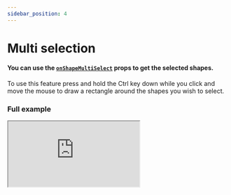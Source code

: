 ```yaml
---
sidebar_position: 4
---
```


# Multi selection

#### You can use the [`onShapeMultiSelect`](/docs/API/annotation-viewer-api#onShapeMultiSelect) props to get the selected shapes.

To use this feature press and hold the Ctrl key down while you click and move the mouse to draw a rectangle around the shapes you wish to select.

### Full example

<iframe 
style={{
    width:"100%", height:"80vh", border:0, borderRadius: 4, overflow:"hidden" }}
 src="https://codesandbox.io/embed/react-mindee-js-multi-selection-feature-tw40v?fontsize=14&hidenavigation=1&theme=dark"  title="react-mindee-js - Canvas + Basic form Example" allow="accelerometer, ambient-light-sensor, camera, encrypted-media, geolocation, gyroscope, hid, microphone, midi, payment, usb, vr, xr-spatial-tracking" sandbox="allow-forms allow-modals allow-popups allow-presentation allow-same-origin allow-scripts" ></iframe>
